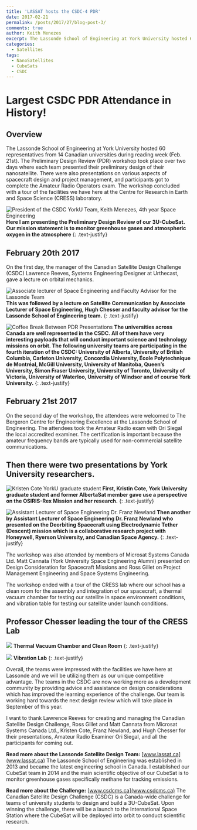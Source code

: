 ```yaml
---
title: 'LASSAT hosts the CSDC-4 PDR'
date: 2017-02-21
permalink: /posts/2017/27/blog-post-3/
comments: true
author: Keith Menezes
excerpt: The Lassonde School of Engineering at York University hosted 60 representatives from 14 Canadian universities during reading week (Feb. 21st).  The Preliminary Design Review (PDR) workshop took place over two days where each team presented their preliminary design of their nanosatellite.
categories:
  - Satellites
tags:
  - NanoSatellites
  - CubeSats
  - CSDC
---
```


# Largest CSDC PDR Attendance in History!

## Overview
The Lassonde School of Engineering at York University hosted 60 representatives from 14 Canadian universities during reading week (Feb. 21st).  The Preliminary Design Review (PDR) workshop took place over two days where each team presented their preliminary design of their nanosatellite. There were also presentations on various aspects of spacecraft design and project management, and participants got to complete the Amateur Radio Operators exam. The workshop concluded with a tour of the facilities we have here at the Centre for Research in Earth and Space Science (CRESS) laboratory.


![](/assets/images/csdcpdr.jpg "President of the CSDC YorkU Team, Keith Menezes, 4th year Space Engineering")
**Here I am presenting the Preliminary Design Review of our 3U-CubeSat. Our mission statement is to monitor greenhouse gases and atmospheric oxygen in the atmosphere**
{: .text-justify}

## February 20th 2017
On the first day, the manager of the Canadian Satellite Design Challenge (CSDC) Lawrence Reeves, Systems Engineering Designer at Urthecast, gave a lecture on orbital mechanics.

![](/assets/images/hugh.jpg "Associate lecturer of Space Engineering and Faculty Advisor for the Lassonde Team")
**This was followed by a lecture on Satellite Communication by Associate Lecturer of Space Engineering, Hugh Chesser and faculty advisor for the Lassonde School of Engineering team.**
{: .text-justify}

![](/assets/images/attendants.jpg "Coffee Break Between PDR Presentations")
**The universities across Canada are well represented in the CSDC. All of them have very interesting payloads that will conduct important science and technology missions on orbit. The following university teams are participating in the fourth iteration of the CSDC: University of Alberta, University of British Columbia, Carleton University, Concordia University, École Polytechnique de Montréal, McGill University, University of Manitoba, Queen’s University, Simon Fraser University, University of Toronto, University of Victoria, University of Waterloo, University of Windsor and of course York University.**
{: .text-justify}

## February 21st 2017
On the second day of the workshop, the attendees were welcomed to The Bergeron Centre for Engineering Excellence at the Lassonde School of Engineering. The attendees took the Amateur Radio exam with Ori Siegal the local accredited examiner. The certification is important because the amateur frequency bands are typically used for non-commercial satellite communications.

## Then there were two presentations by York University researchers.
![](/assets/images/kristen.jpg "Kristen Cote YorkU graduate student")
**First, Kristin Cote, York University graduate student and former AlbertaSat member gave use a perspective on the OSIRIS-Rex Mission and her research.**
{: .text-justify}

![](/assets/images/newland.jpg "Assistant Lecturer of Space Engineering Dr. Franz Newland")
**Then another by Assistant Lecturer of Space Engineering Dr. Franz Newland who presented on the Deorbiting Spacecraft using Electrodynamic Tether (Descent) mission which is a collaborative research project with Honeywell, Ryerson University, and Canadian Space Agency.**
{: .text-justify}

The workshop was also attended by members of Microsat Systems Canada Ltd. Matt Cannata (York University Space Engineering Alumni) presented on Design Consideration for Spacecraft Missions and Ross Gillet on Project Management Engineering and Space Systems Engineering.

The workshop ended with a tour of the CRESS lab where our school has a clean room for the assembly and integration of our spacecraft, a thermal vacuum chamber for testing our satellite in space environment conditions, and vibration table for testing our satellite under launch conditions.

## Professor Chesser leading the tour of the CRESS Lab
![](/assets/images/tvac.jpg)
**Thermal Vacuum Chamber and Clean Room**
{: .text-justify}

![](/assets/images/vib.jpg)
**Vibration Lab**
{: .text-justify}

Overall, the teams were impressed with the facilities we have here at Lassonde and we will be utilizing them as our unique competitive advantage. The teams in the CSDC are now working more as a development community by providing advice and assistance on design considerations which has improved the learning experience of the challenge. Our team is working hard towards the next design review which will take place in September of this year.

I want to thank Lawrence Reeves for creating and managing the Canadian Satellite Design Challenge, Ross Gillet and Matt Cannata from Microsat Systems Canada Ltd., Kristen Cote, Franz Newland, and Hugh Chesser for their presentations, Amateur Radio Examiner Ori Siegal, and all the participants for coming out.

**Read more about the Lassonde Satellite Design Team:** [www.lassat.ca](www.lassat.ca)
The Lassonde School of Engineering was established in 2013 and became the latest engineering school in Canada. I established our CubeSat team in 2014 and the main scientific objective of our CubeSat is to monitor greenhouse gases specifically methane for tracking emissions.

**Read more about the Challenge:** [www.csdcms.ca](www.csdcms.ca)
The Canadian Satellite Design Challenge (CSDC) is a Canada-wide challenge for teams of university students to design and build a 3U-CubeSat. Upon winning the challenge, there will be a launch to the International Space Station where the CubeSat will be deployed into orbit to conduct scientific research.

<div id="fb-root"></div>
<script>(function(d, s, id) {
  var js, fjs = d.getElementsByTagName(s)[0];
  if (d.getElementById(id)) return;
  js = d.createElement(s); js.id = id;
  js.src = "//connect.facebook.net/en_US/sdk.js#xfbml=1&version=v2.8";
  fjs.parentNode.insertBefore(js, fjs);
}(document, 'script', 'facebook-jssdk'));</script>

<div class="fb-like" data-href="http://keithmenezes.ca/posts/2017/01/blog-post-2/" data-layout="standard" data-action="like" data-size="large" data-show-faces="true" data-share="false"></div>

<div class="fb-send" data-href="http://keithmenezes.ca/posts/2017/01/blog-post-2/"></div>
